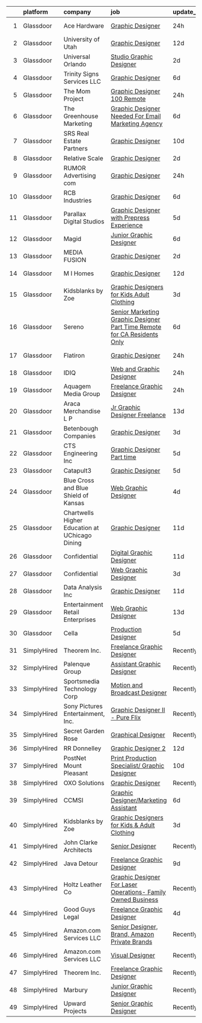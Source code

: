 

|    | platform    | company                                        | job                                                                                                                                                                                                                                                                                                                                                                                                                                                                                                                                                                                                                                                                                                                                                                                                                                                                                                                                                                                                                                                                                                                                                                                                                                                                                                                                                                                                                                                                       | update_time   | location            |
|---:|:------------|:-----------------------------------------------|:--------------------------------------------------------------------------------------------------------------------------------------------------------------------------------------------------------------------------------------------------------------------------------------------------------------------------------------------------------------------------------------------------------------------------------------------------------------------------------------------------------------------------------------------------------------------------------------------------------------------------------------------------------------------------------------------------------------------------------------------------------------------------------------------------------------------------------------------------------------------------------------------------------------------------------------------------------------------------------------------------------------------------------------------------------------------------------------------------------------------------------------------------------------------------------------------------------------------------------------------------------------------------------------------------------------------------------------------------------------------------------------------------------------------------------------------------------------------------|:--------------|:--------------------|
|  1 | Glassdoor   | Ace Hardware                                   | [Graphic Designer](https://www.glassdoor.com/partner/jobListing.htm?pos=101&ao=1110586&s=58&guid=00000181f130c969a12473f27a35fb62&src=GD_JOB_AD&t=SR&vt=w&cs=1_b7147022&cb=1657608915733&jobListingId=1007997935265&cpc=15C919740AEB52D4&jrtk=3-0-1g7oj1ictkf3r801-1g7oj1idaii0k800-08cbcfa7851fa1a9--6NYlbfkN0CAJPFEtW3MUiw3fykhRh4-CzX50ElEoJG0BbrXJsN8mstOOL1pjajMq048PebqYE2ny6Pv4Abec2Rn_-6egNlHIoSMZKaX5fbOgzqU_Nk5JlOi_PrCXrj9CUEa-3IjCwX0rEptYI1YKHgwGppsqUIZV7dEofIHxfnLQMHdxaGDziY6X5EixvoBQppIhhroRIGQWn4Z2XEQQ3jk-1Tc0C40f9J6DX-L_zWP4wGNymFAFO24FCu0W_8IJRiC71nOFJPwZ8GRsV7tPgK947d90IzJ3gniiwEBxopV3j61n8Rdo8Q4CWNckpT3L4GiQnY1o8SzNLuT0DqXGOqEHnXEAC2M68ZeHtLCIP6H0QbBABy9bizi_l1w4-9rqOPnvYyv1zDkxbDmLdamFYGJIzht_A1J3_zFGEdeiOE7e1nB1QsupxsfJeqqdJy3ZPHRK0r9x5TTQf9za-At8xFZTPOo1D9pkKMcsJSjh0XNDc4OwVveknNWbuiZQZlJwOb5xdeMZaIDrv-jvzcIg6cK09vZaOewwSOk4uYYb-xVhvObUmvWZlRfaOHPjleP)                                                                                                                                                                                                                                                                                                                                                                                                                                                                                                                                                                    | 24h           | Oak Brook, IL       |
|  2 | Glassdoor   | University of Utah                             | [Graphic Designer](https://www.glassdoor.com/partner/jobListing.htm?pos=106&ao=1110586&s=58&guid=00000181f130c969a12473f27a35fb62&src=GD_JOB_AD&t=SR&vt=w&cs=1_67b34d73&cb=1657608915734&jobListingId=1007971287453&cpc=7CEE4C1C86B9E1E4&jrtk=3-0-1g7oj1ictkf3r801-1g7oj1idaii0k800-a165ea6452effc6c--6NYlbfkN0CeT8FX21qA8aHoekqZMuZU4Mih5bXiRa2bV6asheKhAhlBOEzVDC23owRBHdf4eGojqX3mqXkyVuSmbNBVOyUdckDkzbMrnzKnZiUrfYyvUXOsT607bmYb-dwJfPLqvM-9bEKJI1ilysBXbnJkOMbz3Y_TS3WiiY4uKX7x-chWFWRoetqmkjuT90jAZloMA9LdKMrBs8y_q4nzm--sQ3yS6O8rvRpmDbZFNvm1us2wX-QhxG9_AYm9pugnlZ99jNmI2VVitzEIEVdVUlWMqfGpurH6w08DRQ_NjVvhqA3szu_VDUDLr9p3jdcBM9Fmom8LlJS1PnVgySBLlTFgpZdwZ7sojTClqdwpmTfS_AMvsrdwajgkuZdfjEX7z53xFvVW-jdS8iw3Rc2XoWjBdzvdmxsuYW2vTDVHtvg2XYceni1zy_tUTgHH3iibbDlT5uAhgrsN2Cs2Z1hwMa9-pr2t)                                                                                                                                                                                                                                                                                                                                                                                                                                                                                                                                                                                                                                                                    | 12d           | Salt Lake City, UT  |
|  3 | Glassdoor   | Universal Orlando                              | [Studio Graphic Designer](https://www.glassdoor.com/partner/jobListing.htm?pos=104&ao=1110586&s=58&guid=00000181f130c969a12473f27a35fb62&src=GD_JOB_AD&t=SR&vt=w&cs=1_783b335f&cb=1657608915734&jobListingId=1007994248704&cpc=FAE5E775D180B2FB&jrtk=3-0-1g7oj1ictkf3r801-1g7oj1idaii0k800-d9b1f3fc848eb774--6NYlbfkN0A8dBNt2Xi2s2VyZMdbOlonzlm4bxv48OGaZczYzhjJpiI6hl9onzamCWYK6p40cmrPf8KFpFvn169F_2osZ3DcvhF0c06k_J5nKJf9_mtiga3ModBMry0t06a5__qkQh5wXE00SN3RUxBOu0o2Ml_bTxODvHTTgKmsqM_q7xVbXXYeAfkCBAGexWVRgM3rORMaK8MoMS4vPJZj3YgS3NLsSwlrTlnq2bPFY2hoQA0SlRzDFz6TJ-KtNC4oX7jH55sOcoSwHAPR49LTCT_OYstN-BmmbyGLYpEjGeTbIjAgyDVylez0VnIBkiJuJNlS-iGoAEWm4KJUxm8viFjtAUk0i4ezQo2H_Kn5l85biwg0013pUyjMKmEy3Fri9jQK3HjuJFHz_t06khkqvgVkjsjMelzUOznVIi2K4wktiDrziP1g8p4WFkx0VU3F_0SHiG4s8AKtA98jLNmMcYHKr3wmvpf-4twz2srammtsniZVk6zRJUx8JlSHqZseAYhqKYlMNAuRfxwzgXrzvUF3vRnLJtliZ4wjfRxEl_o6xyvpQeXagBaCAIKcMrVV0okxjTSGYAA7IIT5FTxdF0fSNTz1z35PKYgsdnL9unMmy3BEy8Quj9QTEeLnO2Rb7UXQeOZGc7JVZGSmrj7oEKlmmw3XvZacZHKKZzd-ulsCrlh24fsZH1-wlnDl71MKDXHwTcJbfGO5O8-8P5x0VXABA0XydLQ7E3Zt8Pv_jNFgJ2O7H6wTDOMyT7J_HBd2lnTbJXI2DLqANX1xvoEja4WXOjCpJiNvDm-u3pDj14Y1TteXRrD-v3U_kGWm-fkjdSVjq8EkIlLo4QOFvJ_fPXpgCRSj75szUR8IWZl9m3DdlC5RKlvsOHUZvm9vPusjbntNfytIf55zSdnwPw4qECmhPVTqpMspxVQBS3gpLywOjDxDQCVAjeIBubbf2tKVlrQ6Nrskz6mmZkw3YHsleXRfIeNLx0n-X1KcSyPfPVLE_KOvGwgxMvJROaS9IW47qMDvRkUZLv1TC_C0xcXRXM5nviVXtsJbzKopYA9FsW9cmxkBDYncfSsnQNJj9G0c5Oh2MqL7Sb5Zgl5BMQ%3D%3D) | 2d            | Orlando, FL         |
|  4 | Glassdoor   | Trinity Signs   Services LLC                   | [Graphic Designer](https://www.glassdoor.com/partner/jobListing.htm?pos=118&ao=1110586&s=58&guid=00000181f130c969a12473f27a35fb62&src=GD_JOB_AD&t=SR&vt=w&ea=1&cs=1_c86cd221&cb=1657608915737&jobListingId=1007985701060&cpc=F583A5AE0DDDFE3A&jrtk=3-0-1g7oj1ictkf3r801-1g7oj1idaii0k800-adbe4d0439e9fcc5--6NYlbfkN0DfhRLDY5E7BVY3xhBTAobuSaZ3WR2SqAJ-w4NHeQGDZ4N7kqSqiwTqdCBuimAUX8ApU1bFh5jzPIrf-4H3kmWI7UtpVCE6LcC-OPtTHYw9bLV_IGN-w9_bXd_EV6kOzEDbeSlaQqBVtWn6WVpSMSYmfqySxuCuuuaBuRRdE5mIp8O4ga4jKe5QkQVuUDLZntaqtliL1xhz2ZQ1U_HfFWXgr7hczIPJM2qqz0hk99-w7mCifMY7bJjiH41kUfcoffdjL5maHqHCp_pDJtTWi53jh16YRR2WTix7QOa9Tuw4ns_lSTzB7H6UBVpWbn4FaiMUMse7L-PXJn3d6c1LvAHNG4YdWe9XjXEE7_m2FwPtnGfiC2b8Qd8jDRf9rsm6B3gmBsKkjcVCobFcCCp4kjLr_4W81U_GvXj-Ow6RAlMVWGf8ltWkJnSt2W35Qt6f2ONQ8d1q0Vr_qxI0GbOPKLrV3w5tBTe2dMg6kRg89ZPjilS1c-qlv4rz)                                                                                                                                                                                                                                                                                                                                                                                                                                                                                                                                                                                                                               | 6d            | Dallas, TX          |
|  5 | Glassdoor   | The Mom Project                                | [Graphic Designer  100  Remote ](https://www.glassdoor.com/partner/jobListing.htm?pos=120&ao=1110586&s=58&guid=00000181f130c969a12473f27a35fb62&src=GD_JOB_AD&t=SR&vt=w&cs=1_2f85e333&cb=1657608915737&jobListingId=1007998781827&cpc=C3517E2410EFB392&jrtk=3-0-1g7oj1ictkf3r801-1g7oj1idaii0k800-a125e9c1d0dcc03e--6NYlbfkN0BDp_epf89aHDQhKpPegNJQ_ldQpEFZQsM9OcONMGxWx6pU56EKHF58QjVdAUvn2gUcIvF7KOJmFEVRXMKik0l--QYGX4PmWy-7zryzqfwXNNd-cEno85PlgE1_g6_rD6ZPXNjD6gT2peWd3Jxdr1ZyiS9CRL_SrLkDvnqlyULWx__rP2PAqrdzYc1DM4Ke6NYd7zPhHI3DIAeQqSZkM0wGYHU7YHbGReJYKp5Lmja6g9NZLH6cvhUC_vh3I0fuMsqFbDofC4hCuEbqOidPPKwEFnUXKG-KVV-6zIERG2Hyf52-VE5sxh0cAD95iz7LS15Qbg8gw2vZ3JOFLstdY-EI6-sUWl3JNzZkdaksdkW4SQIcYsSzNqV3Vgkv28CqY6otsovt0nbtpozi9naRnJOOFMdTIu9WJbiY0qVrkUAwTskjj7Tc66URYKoblcZnL2qXrXAAp8q3j_SaeTl0EhdIqc-HyIw0oTO1moCeju4PTcEhUA8h6ad9ONFWGKSqVkl7Nvn-dKyL3n2tv99euvDdrYkzWZmHXe1jSR4ZcRNpydrGRVxW2cZDzGWVcOr0e2ChF5IRDbLfP-VjFGpreImy)                                                                                                                                                                                                                                                                                                                                                                                                                                                                                                                      | 24h           | Remote              |
|  6 | Glassdoor   | The Greenhouse Marketing                       | [Graphic Designer Needed For Email Marketing Agency](https://www.glassdoor.com/partner/jobListing.htm?pos=115&ao=1110586&s=58&guid=00000181f130c969a12473f27a35fb62&src=GD_JOB_AD&t=SR&vt=w&ea=1&cs=1_ef9f3ae1&cb=1657608915737&jobListingId=1007985072053&cpc=A0032DE20586B9BD&jrtk=3-0-1g7oj1ictkf3r801-1g7oj1idaii0k800-976f4b8045e1f58e--6NYlbfkN0BHIfC1zsKGIu0R3teaIu8liT7fbRNLaQeDQfcPJweUK9uUr5EuWDhTWPI9V2Qir4snLXcYKy6r4EcWnfY1hq1cgtFKPzSaqZG84okp7FNiyQkq8fftwOxHiYqg4J9AeM8KSPY8DObv-zO7W2ZkPffVe-4iDnpHAxxT4Rmkq--h_dktxXxqiDg0h2a_dLyTaCbESjjzODqYkwXnHYaf4Q4lKGPrm2dmeu0biZlg_huX4Z5uxCL6fOLZqwkB6jKSuK0lN_QwQkSu-VfRJ2K06iNE0WB2e8jTn9rqpz9Yi0cdMzeYCa_zH0agjKATLUASjtahuCKzFO8NmR6lDsm2n55Sqf0pL3nGhgdN-_34QHSZG8LKdmzEXqIcPdOw7RvR_aEzojPaIfhvxNvf9zGjkeOx-Or6rovIGMCMjrmZwcqu27L1kpb0uWHvowHdCSvhRt8Iv13BBudWIQ3xzEdezHAabUg3ULKY4od-jZnYbEQyxM1NPHW5L6w1uBROgKFjEqJ1xK3Zq2K49vK--gUq_qYbCYjHuIrEr6U%3D)                                                                                                                                                                                                                                                                                                                                                                                                                                                                                                                                               | 6d            | Miami, FL           |
|  7 | Glassdoor   | SRS Real Estate Partners                       | [Graphic Designer](https://www.glassdoor.com/partner/jobListing.htm?pos=107&ao=1110586&s=58&guid=00000181f130c969a12473f27a35fb62&src=GD_JOB_AD&t=SR&vt=w&cs=1_75d81d11&cb=1657608915734&jobListingId=1007977616614&cpc=9C2286EA3771AAF6&jrtk=3-0-1g7oj1ictkf3r801-1g7oj1idaii0k800-c1dc350f3ee8387a--6NYlbfkN0BHMV8lgCpHIndQeE1Vwli-yfbQgOgfRkypwmneGDEi-39pInpJQ1S6zbMaquZVZg_UViHIGMjBoMShSyfTKNiJ2bb-drr2Hfzl7FkYmvSakC9Pw8zoB5VogRqG3JUFu1NJ2-kggYnsmGMYTRjbGGMUkK8X7nxFWHBIJcRK0w-iMUSoukeUWtbVJ787ZdOv2nk6KH0Stp73wEBjHsVIS3wT3qx272UpqWsEZieSbKegYbfXanugAAyu6JNPRZ0oqFqDDkvGbWf141nlAgxL6rLB20Kp6sOs_2lr12vLiNJ7LiNH7CV_xIEZywApjFZCLpZLUw61TOkMzR24nkHf2Eze8lD26h60O5p4fulQmO7m-P8xT2V9bON143lXvad2mZIkS6elJo9nkyRSyDObs1S6R7U4iUg_15xkqA89qMwD22aI6C3nHfj4TIcWMWeoahNnpUi_oe-ywFzKW4x99-IKw9eUcLBtL871VmPP3KTtX6pJBih2vIia1t9eqvfQALow-AlkktbiF3QiTp62-ZtkJfo2fSh-ff7zd0ZhQbDqiwZ_2_DN3U8uWorpsWMM6KQ%3D)                                                                                                                                                                                                                                                                                                                                                                                                                                                                                                                                                      | 10d           | Atlanta, GA         |
|  8 | Glassdoor   | Relative Scale                                 | [Graphic Designer](https://www.glassdoor.com/partner/jobListing.htm?pos=130&ao=1110586&s=58&guid=00000181f130c969a12473f27a35fb62&src=GD_JOB_AD&t=SR&vt=w&ea=1&cs=1_409a3304&cb=1657608915738&jobListingId=1007994527885&cpc=451933188B21919D&jrtk=3-0-1g7oj1ictkf3r801-1g7oj1idaii0k800-7859de700d79ef62--6NYlbfkN0AtlW_omU2Xx3W-19HQ_drmTKCWebiHnmA5lS5PDL5G8byyb_cVqG1aOTNAb-A0J-eEwB9xcfpEAzXuQCm2BqeM1dlu0bAI7Kpo9ME_Mhg4X-Yydf9TiTTJqkLb1-lVX2QsX2C8UHG4DJrdlhEClygL8PuaLJJt9WO5mPB8iEycS75-6mMs7pQQ35bbSoyJcnWaoq3SvQtEGJN0zsjB3rzIwChSZ1UIZEK3gU0pIj_y43neoN0ZqHHJIVBvbA194BWwODGpRQmgw2b3L4hSooJb63eyxiZ4hxYtZOWnEtVKvFfxeeX_cSElflRvpUCqKHTA9nnAbJ0tWtVMEEoWfxmnQKAiZkbuR6cmU9Lqdw04GZAGgVbslcOJnbb_W-EBK_NhBQxyo2JWVH2mZnWL-EmpJnU7q0T3eCbZFO41vUHwNRhu8wpxeQQEVCZQY90mKXFYvUJxOzQ2ytRANPOpz9PibR28O4Qm0_e6NZ-Ms2cI-pEwxHkCMibF)                                                                                                                                                                                                                                                                                                                                                                                                                                                                                                                                                                                                                               | 2d            | Raleigh, NC         |
|  9 | Glassdoor   | RUMOR Advertising com                          | [Graphic Designer](https://www.glassdoor.com/partner/jobListing.htm?pos=124&ao=1110586&s=58&guid=00000181f130c969a12473f27a35fb62&src=GD_JOB_AD&t=SR&vt=w&ea=1&cs=1_e89cc1ae&cb=1657608915738&jobListingId=1007997573656&cpc=6A22310A23505C64&jrtk=3-0-1g7oj1ictkf3r801-1g7oj1idaii0k800-70239850314ddd61--6NYlbfkN0BKgzQyzTF1Q9mOsR1amaS-juVGLjHt5Cdom-gEF9y-xXA6Fo_jfAgLX4syXDGUg8N7LfyaQ21cXotZNyYdd5yGFlSwACUoknEEZQWFKQeKAtu_swFjiS1P4yjlfeU70XIznF8Z5YAv6_C_TSRPn4vimjec0Ppr4B10lButYofExeqnWeTbR7wjoHGpxupz5sMDdBU5W37yZ-UnXhzO3oqKVBJepRgeom1-L9vILPnVHEQU92sd9dTXgLzXY6gQTn9mTpvYpcoSo0qow5SIrcSyqmk1MJVqFrygPEfpJuzD-IF5Frj1ALNl9b35WTF7502EF51oOCzhnNi9tPj2UIuS1VTAO0oAef_1rsQlI1oDCLyz29szvRYSMZyAVmCtHcSKmjskz552s_HZuwKNR8UMbhMYtEvo3Wp21JoN30cnV3DiWJyP1RL0H-TFqm8qtw587nEjK7E8NsrBJFYotga7Ywoh2JlPNAYS4RILXG516LofVH5sqd9z9pYYKBDvYdY%3D)                                                                                                                                                                                                                                                                                                                                                                                                                                                                                                                                                                                                                 | 24h           | North Salt Lake, UT |
| 10 | Glassdoor   | RCB Industries                                 | [Graphic Designer](https://www.glassdoor.com/partner/jobListing.htm?pos=125&ao=1110586&s=58&guid=00000181f130c969a12473f27a35fb62&src=GD_JOB_AD&t=SR&vt=w&ea=1&cs=1_77ea8786&cb=1657608915738&jobListingId=1007984940289&cpc=036CEF58F9688075&jrtk=3-0-1g7oj1ictkf3r801-1g7oj1idaii0k800-349ba2477a3cc0b4--6NYlbfkN0DsBOlmEAMqZtav1V1WKZO3RUElpafjggtWvxyDQ3xFSi-VzB5KdbXiKAZC_AHGjF9IPUiGKbOaKnoa8jeI-h6d7sVAHrCjCnHHLNQEky7ybxNajnONZlwneKYVb8da1HU39UD-5YDYjiZ1oHCtxQlyTNMaWMSRNTjT-6eAlgnUARmd7qjJStVGzce2d71e9vltNzsvZLzuVxw2SPHtQlxNx_HVrefDhDPqnAKagZ4JXunGrMTiFYle6SkRC5ZYlz-ugt7gb8I8w96mbCwXmPAVH2PdHNGffbgkc_7UGpB63-Spoft3RE2j_SAAJSOKt-sD11QcD0wLVpxYV3s2KrSmLaBSwBidpaBGYMQZtLNQTUrdtsbP8G0eTraKRE24Y6Yiz9BPPjlctWS1ZuiabEW6QlGiV9C0_1Wf55MS7yFJwWqts6jTK8ZB1JZ0dMHOj0v2-cxiq1cO2wdX-1fukDiwofVDo-MNSp3GO7XHsI1TdwNIARR3EgvU)                                                                                                                                                                                                                                                                                                                                                                                                                                                                                                                                                                                                                               | 6d            | Ball Ground, GA     |
| 11 | Glassdoor   | Parallax Digital Studios                       | [Graphic Designer with Prepress Experience](https://www.glassdoor.com/partner/jobListing.htm?pos=122&ao=1110586&s=58&guid=00000181f130c969a12473f27a35fb62&src=GD_JOB_AD&t=SR&vt=w&ea=1&cs=1_4074f12d&cb=1657608915738&jobListingId=1007987366679&cpc=A8EA696C92E7776B&jrtk=3-0-1g7oj1ictkf3r801-1g7oj1idaii0k800-0c2edaaf3953e1ad--6NYlbfkN0Bzkuy17zoNwKMVjyusHhR7JNYo3SmelKzW8jp1Pa4Tk8SeJt-khgAHb9X8C9K59K5VByFaPb2t0KvH_VeLF2qfAmDClVynmIq-DBrqyUl-jIrYcXhRrVXSiK6mQoSRdz4yDLvgOL_5BNDFqMV9VQ4orysVbn4mzNb68pZytGmL2cs0BjG4ZLb_mjj5SK8fRzwri6SLji_L6LkhSo51flhCoWiS4bJyAJFNRjl1250oIRu9jzA9sZiIgpv33z5HfdAPmP2gmftoAUiccIMt1VYBcGsvCmDVB7-JM4-hGFjiqZajbFpLEWxR0HhnUww7m0hcIG3PIeBXZUFYLQXdHjJFoB6dAgIEE45_coWt1Ga9nrVZ00GRxS5Hz2h5OVn08aDNGEh-jVPBJ_7ViVwfmjjkWtBljegy34z_8dQExxMiZLnH7MWWNjAombgaiAdezhA4MBrUXJQorz3cuOX-tN4M9Wi-tnsGC6L0Ybojwd1eXzpHzwo3cS6dQoPgNXeTfQ945LqxKEYeYg%3D%3D)                                                                                                                                                                                                                                                                                                                                                                                                                                                                                                                                                                          | 5d            | Kennesaw, GA        |
| 12 | Glassdoor   | Magid                                          | [Junior Graphic Designer](https://www.glassdoor.com/partner/jobListing.htm?pos=111&ao=1110586&s=58&guid=00000181f130c969a12473f27a35fb62&src=GD_JOB_AD&t=SR&vt=w&ea=1&cs=1_2ba86a03&cb=1657608915736&jobListingId=1007985513095&cpc=8795CF9063CD573D&jrtk=3-0-1g7oj1ictkf3r801-1g7oj1idaii0k800-97dedd6d5622ff2d--6NYlbfkN0Dfc8qxQaUOUj0XhQ-_QmlkkiqFOsq2bPQMpcm98o2tvp2WlvU4Hr5nkRIVnBeqTT3ka-1PtyEZLeClE_15Y6Etw4m4doX_xpuW92EreUaAf6jtfmQumLcd8zMQW4NOeXJQOIPccx-Oe28-8AmCH7HmyvwwXvCZ9Ik7r3H-dobJkbhNjxdqzh1-wrPx9etP2fltYVcSqMYu9A-tyqq9n0x3ZYkXyj-y6mR6cv9vxKf-kTjH7ThKClZ_lOEN3ojtj-mpdj1ltALv6nPlUeHhkE43UdODtu2QLVDcJhy5_uh3v5ppx_mTYw7LWT7re09rbXA29Vl5qcsr-dMk_dx1mmqTy7vuUcVDyhvW50n_1FTaKYh1V3Yl-yAfw-YzeoVn676--iZbl38PgQoWMH_al2fPAq2l1d9YYUsV3S0SeIi3k4vKhzAoA2qG3cxxLmuQ0aw90WboX9ofpBZkigV3l2nOIoW7etS_Ucp_48X5rR-a-2jvKeTU2EDtkPwfeNJUomM%3D)                                                                                                                                                                                                                                                                                                                                                                                                                                                                                                                                                                                                          | 6d            | Remote              |
| 13 | Glassdoor   | MEDIA FUSION                                   | [Graphic Designer](https://www.glassdoor.com/partner/jobListing.htm?pos=126&ao=1110586&s=58&guid=00000181f130c969a12473f27a35fb62&src=GD_JOB_AD&t=SR&vt=w&ea=1&cs=1_8b01ecae&cb=1657608915738&jobListingId=1007994353568&cpc=59DEFF8D475298C3&jrtk=3-0-1g7oj1ictkf3r801-1g7oj1idaii0k800-fba3bbef71d44af2--6NYlbfkN0DdNONLqhA8z6QrX6vw37qu8cGScUjPKwqVQr3YAsb4-7w0lSnzFnKYexTcXv_xVxPu6QnqyFgEnY9cAyE30aIF8A5GuQqT9QwagYRssj4RC7I7pmF15npzGtaP83pATVXn5a7hxPdHgd2c0UU8jRrj59bZoGhnQvJL40a1kv5RPc54n2K-WaYDM3yqJkMsdN2QDJ4pUNfVJxnD4SzwrKp1PabrUB0nvgfRH7254CuzRJo7SJ5eeqgP-Y5Yuev2GnXNMId_IOFBG4K8y_n9Lwts7CcVZi3tXJxY0OAjOT_NGfpV3-nnI3MUfqB27qf99BIxe6ggj4wPmi-T7_UNh1eZJT6M2fjzTdvieW49cONigY6h84YlpPaQIPue8_oTltv18ItbJoMTU8H9QTTxvCmNjt7m18gXS34tZExPTdAWvnyP1OZreAQ7E30ylgddbGs8-g9_WrLUlhxrrYzTWk4t7FCCNFh-ZW-3YZI8pzjuISjyAEpuVg8Z)                                                                                                                                                                                                                                                                                                                                                                                                                                                                                                                                                                                                                               | 2d            | Huntsville, AL      |
| 14 | Glassdoor   | M I Homes                                      | [Graphic Designer](https://www.glassdoor.com/partner/jobListing.htm?pos=128&ao=1110586&s=58&guid=00000181f130c969a12473f27a35fb62&src=GD_JOB_AD&t=SR&vt=w&ea=1&cs=1_1c883024&cb=1657608915738&jobListingId=1007972066595&cpc=56632219D727AB75&jrtk=3-0-1g7oj1ictkf3r801-1g7oj1idaii0k800-e965736e041577c7--6NYlbfkN0Bo2Q4nd2rZ0Baj6k1JRcFtNpcgSkZOVIPKBdeM1G6PmYgWcADdpyuGHj_PC0UuuRRI7Dh2SWsQqWGWZXjn2DwcJAaKni8Y7M6bgSKSvCHwhUTplRkgQWfe1WTCogeQKLKQWgXwgm104fzyo8GByILkRzqTgq57nAyiGyb5tWOt_0vBpSSQ44-92iMncowfruFd5lhFHsHwDrpA6tJ6GIY6_kb05-qY1mV6ewwvcFSQ-CozEw4sk_AzwtebwVaFt5Qj_dOf_SgIpkx0znbgjKGbsh5iiSa8QQi8vAGT4r54zj4LeTa98REghB7n42jUBVCaNoMg8r7bid0LKQ89uGGHEwzLP-aPVOmwzuBZY9VPb02aRKOZG_0WrrP2K9mfRyDktnD3E_f5hM5fxGd-QJh_6pKSeTq3XJ4e653Io-aVXZaXD2pMgkFYpUeQS4i-TnO7pbS8UKhgX-asLS6CX9niVXRbQJUoLvV7hsT_sEJSxqYSG4efW_ts4EL6BGbr7IsRH0hKY-vUZlFtrTgkNsWHK3LCAVuwnEqdUPfhwsWfUfATgZgxXxpGMAJ1_wpdIsJBdalk5XGizxGDu0NiovbwcKqlPET4WYkWbEEbRfCkhXeCcNBclSo2qMeUD5qCuZV-dMFu8jPM88Dkvx2JXx8VF-fDP7bBqus%3D)                                                                                                                                                                                                                                                                                                                                                                                                                                                 | 12d           | Columbus, OH        |
| 15 | Glassdoor   | Kidsblanks by Zoe                              | [Graphic Designers for Kids   Adult Clothing](https://www.glassdoor.com/partner/jobListing.htm?pos=117&ao=1110586&s=58&guid=00000181f130c969a12473f27a35fb62&src=GD_JOB_AD&t=SR&vt=w&ea=1&cs=1_3f29877d&cb=1657608915737&jobListingId=1007993502865&cpc=8795CF9063CD573D&jrtk=3-0-1g7oj1ictkf3r801-1g7oj1idaii0k800-b4c3da644d62c417--6NYlbfkN0A4Ph_aI1zwixbP6E0AARx2SZY51AQPi15m2DpjMNaiC_VAubs0PWn5P5PECUkure5B376KHYPnL6LuMK5eTpf5r19DBgBmR6vNn7Wt70xRWT34O6FTuRFb9bsxE57G5BbL-4oCoOI3kb3Zr9-TICvnVzv7AqnBMK7uDSy1Uxds9OCa5zcLebobasEHvLEncd2PUfzoiKbOz6gSyQFEVch1kBaqB4eb9VAGMGDitByQMwdbaJducBFJ813JbsDjBXvyCoUghmjMJeyvHOmBzQRhRlG8o9R7kedZ1JFnP7mN-vsS0_ldmPJCZgQIR5uw_lDzP6O4J-5PU-DjywraWuuMXHa17ttqA87GECxfqQJ3LipaN7PlmxHlkGxbqBvSa8QHsaRBk8djq0nzWWVc2rU7MO-g-oei2vapd9Y_2WUJkCuREbLvVZOTtBnGHSV3O9XFCTQlRcI7UbzDssmaP-xQ-FCcTIoV7yJQIL-FwtJqMNPLDmaOsnTz8iFscBpHq21pPYHjk9i_NA%3D%3D)                                                                                                                                                                                                                                                                                                                                                                                                                                                                                                                                                                        | 3d            | Remote              |
| 16 | Glassdoor   | Sereno                                         | [Senior Marketing Graphic Designer  Part Time  Remote for CA Residents Only ](https://www.glassdoor.com/partner/jobListing.htm?pos=127&ao=1110586&s=58&guid=00000181f130c969a12473f27a35fb62&src=GD_JOB_AD&t=SR&vt=w&ea=1&cs=1_fe386d35&cb=1657608915738&jobListingId=1007985634958&cpc=47CFDC01B3F81FAC&jrtk=3-0-1g7oj1ictkf3r801-1g7oj1idaii0k800-40c671fa3148f82b--6NYlbfkN0CvOeNjp4XLn3k0qM_T7iPcYCHAOtwX2zm7IpN2zDQyNQLlNaZWkEqBRrjuxyApmnEaO8G-Q4jUxbGg5sHk4_cP2TCDV2Rviujf8rXObzkq0my3QX_NGNAWq3dCe3kU2jOEuF_nKQ58vSxI7krOuBgK6sBtPnkm8cw_y_-ppFC54An_y4E3rFWZdo0z6CLC-B5NDFV2Znn9ItWhCXeJDPEUa0YJLu8OSRlghyQvZlSUBqSpVnnltDNroQfXtaUzBEgjE21OL5tATo7uRch_BRrokoEE1RpFNZOTXFuTKJnO6jg6b7DGvRA8pEIgbkrm1kqp4ZHQCZOb9ak7ruN4kVrs-soS-JLfp6IhsqRVPiHJfe73rmORbKLVcXP6oaqlpWp91jzO2_3lESYc4ga38h9ZNJBkvc3T1Wmd58t0NlIBWPLt-hzquvC5BCeEIuGrvyEU5YODnrrJDfBvZF30zNlpjNhgbP6ufpTM-GGBT2QY3cvo83d2TQvrCOiyMcIx6yslStQ7HqgQBHPkvirfI30bTXgN3tCqbgWK6Ir_EMSIQqcw_fNg8ozOjLLFq1B1hDc%3D)                                                                                                                                                                                                                                                                                                                                                                                                                                                                                      | 6d            | California          |
| 17 | Glassdoor   | Flatiron                                       | [Graphic Designer](https://www.glassdoor.com/partner/jobListing.htm?pos=102&ao=1110586&s=58&guid=00000181f130c969a12473f27a35fb62&src=GD_JOB_AD&t=SR&vt=w&cs=1_5979c064&cb=1657608915733&jobListingId=1007998360162&cpc=3164FDD6030E246B&jrtk=3-0-1g7oj1ictkf3r801-1g7oj1idaii0k800-7f3e63add6d830aa--6NYlbfkN0A27_1iFbe4K4nXcF5wT_h6GG-S0ryu6VoxQVhf3PlIxUyaNKJFUHccPl0CcJ4p7qqWcNIqJbYUxOnFcHJM77KEbH8WBG9_KDhZdgUzbxaTWV_expYJq-Kjq5aAMaqZ6QHJ15C5grj0AUQoWw4Me0kChoVtTlBOi4Og3Q8meDcnoFa4B65Wpv8ba9IvX4hMZR-Z3edfhOXJjrb8vevrEwafAqlFmME8617MkOcnjqRRxl3nl24q5PkXXmf6mhHN_2KfOgvoXHdYC7Ik4kVOOIulytMVk3lGKd8By7rBOTxERrdQqdchw3JI8MZlDtVD0-rdVjF5_-gfOSJjt8Dgp52nl8XrGpCUZgRkFvw5FKpXinAybdnqItM6S9OJtYZ19TPgx263f-paYJRoxCLKAnssjINwzzgr1AM-eLFUd753_FqRDs1giqJsSRFTnMdEcO49iKfZDG8_qNDzYZn3g9sSqA5-mtLciAbmLXyDBFR8dWgw9MezIZmR5oJGr7zzdzgF7Q_cWlerjNkpq_sJWFxDckWs1QZ-JD4b3Ri8QSj9xA%3D%3D)                                                                                                                                                                                                                                                                                                                                                                                                                                                                                                                                                                        | 24h           | San Marcos, TX      |
| 18 | Glassdoor   | IDIQ                                           | [Web and Graphic Designer](https://www.glassdoor.com/partner/jobListing.htm?pos=112&ao=1110586&s=58&guid=00000181f130c969a12473f27a35fb62&src=GD_JOB_AD&t=SR&vt=w&cs=1_131d60a0&cb=1657608915736&jobListingId=1007996883461&cpc=151E51E148764572&jrtk=3-0-1g7oj1ictkf3r801-1g7oj1idaii0k800-a81946fc0450fa8c--6NYlbfkN0CgBgcxuOwrlzWFp0xvOgllyDb1Hw7UsKEX_IsXppgvM2FYWQoFpbF_pp7lxRWhjfp2nKc_l3XRwShCVb1toR8WOt5zKe5EfjAnX84GM4cMz9b21j4ZlI3zo7ONpiv5a6XiAzLkxanv-hXgZj8Yoey0vDCnOI7od3WEmwallP2KQUiBSvdhEqBLhufNwD1mpNyOyAiBXI2cQyJGuyiFCCAy_tC5d3l-PCLQ4jf-FrLMIWkd9uE6KNOhq2iNes7PqkFv61hdNN03HAo7jMmH9o6pRzNqVkHGjnUva8V4gRwEPWq9QyhvCEyNUEGwNMAnlpv6EgBhS0-lR6npZVax1tduwK5CSah0fv1yQ2l1Do87S0PsKWnKVAIxU2qQDouqNLd8UxldQ4Q7HbKaDErf1-dAtXl9bOc5VbMX7E2-d0G_CtV8tWSrrX403KRraxSNIvoZs5PTrQl0-hFRDM9Aom3k5N57zZ2p-T6kwZgGgE1pphOwBBBaTEUshaTJmqpwFId6GhInmWw3uw%3D%3D)                                                                                                                                                                                                                                                                                                                                                                                                                                                                                                                                                                                                | 24h           | Temecula, CA        |
| 19 | Glassdoor   | Aquagem Media Group                            | [Freelance Graphic Designer](https://www.glassdoor.com/partner/jobListing.htm?pos=108&ao=1110586&s=58&guid=00000181f130c969a12473f27a35fb62&src=GD_JOB_AD&t=SR&vt=w&ea=1&cs=1_2646e84a&cb=1657608915735&jobListingId=1007997764191&cpc=56C4EA4A1A191A49&jrtk=3-0-1g7oj1ictkf3r801-1g7oj1idaii0k800-4d2ebfee1366db9c--6NYlbfkN0B77_YC1ejH0LARr0gp97391Yy-TxGeqGyDyozsWtoFq9ZzXKVwNAMSh-0H-d8B6y-JMNg478dgS_EFxLQkcC0AR7XcPLpj2GLpx5-vSU0lZW1E1EjVYHQ7_aX-_DxG2gjY-MmmjSMVqG21zx0Or1c9fsnWdtnAVM0BvkcaXuyhDiOkSGcRDg_6oGk-XpsOGOL7uLU0slxz7gwzuOIFKyQjKUb3WUZf9aNy_LrPmOUkHSXu4N-PSa9uGsxeAYK78h_NjyJM4Z808bs2qFJh35NI-uVd3jKQhOhuC04O6aMBAQn2dySQ8wuBSZW3N42NTzb9JvGNqgsGx2QUPS4GOZfAeqCnwdzzLvRz2ZyFyYm6igNs7-DefanW4uGXPLFNX4Yp4q78JWraFcocmrKOHZ0wpVTv86yrF2Wy7dfLnDO__kVUxFMrBfMLZkumwHwgepplBJI_j5yg6i2XX7GAij7xtS9jDeFvlja9KZh7OvNpLebJ5bJXrZcJjWHxm9lYkvI%3D)                                                                                                                                                                                                                                                                                                                                                                                                                                                                                                                                                                                                       | 24h           | Remote              |
| 20 | Glassdoor   | Araca Merchandise L P                          | [Jr  Graphic Designer   Freelance](https://www.glassdoor.com/partner/jobListing.htm?pos=110&ao=1110586&s=58&guid=00000181f130c969a12473f27a35fb62&src=GD_JOB_AD&t=SR&vt=w&ea=1&cs=1_6e8a6382&cb=1657608915736&jobListingId=1007969224262&cpc=8795CF9063CD573D&jrtk=3-0-1g7oj1ictkf3r801-1g7oj1idaii0k800-4f202b68e8795897--6NYlbfkN0C5jinrRu9OFhzXOfMFG0wpnKYKfiIowwwIeRu8MnNJgc43Lf5OFtMVXfVG-wWgMYDgDAzBkjvsXjKsXQ7SrSkLqya4QFyStzmb1_W01uclnUgAK8sxOWNnjIF6s-qGzhS7Kc8xXrWAM7esJsagZJAwRebVVFNtMgVKaja0ngpl7nMb2LUak-EuKTRrK7uXXnXc1jCxJO0d-hmPOvdv24KcftFk6plSQ1pnky8yPH96gsHgf8oWlGpCPRjubQ7wqlZqbavPAIHPMPGUhKL5zDoDzlQH6I6jPhtcS3_uvmQ9LJzMq3_NOLavlLpcTnueEm5jaIFF8e2kf6TEUlMZ4JrzEd0k0ZhaGJVITsN2pxHLohdkXeL1DFYsfdSVRdKAtveO-bnm0xXOnerroTodpYPHOp1jnwm5YLGA7aAHwYkp8KsD9sYHWTOW2YAhYPPtkCSLKtG87nkKC7xCthN-B7-v27f7h86J8BkCzrQmjKnNDTUjQ99dYfi59hAqF63J4Bk%3D)                                                                                                                                                                                                                                                                                                                                                                                                                                                                                                                                                                                                 | 13d           | Remote              |
| 21 | Glassdoor   | Betenbough Companies                           | [Graphic Designer](https://www.glassdoor.com/partner/jobListing.htm?pos=116&ao=1110586&s=58&guid=00000181f130c969a12473f27a35fb62&src=GD_JOB_AD&t=SR&vt=w&cs=1_ea26da74&cb=1657608915736&jobListingId=1007993718321&cpc=18B9B60E52E5A655&jrtk=3-0-1g7oj1ictkf3r801-1g7oj1idaii0k800-c0447f408f5489b1--6NYlbfkN0CCbOqLFAkE17MDkfB5QkeK_R8bo7qf9dndHNr_grrY-KMTiTk0LkNwzmaETp4VsfDYr4M9oXVqXDBha2ikLMyjhVa4J5BdCwUeRBiCXdZajwJE44h2o8-zO6Ot2-oAjG_FBPzmFU_a2OmXjkFKRoL5cIFZedZk8-KcueEfLLepFKIbW0c4W-ylwKDU1v_jvSfYdjHYWUow_4JTpJWqWNv_feNKr1mxKkhuov3sRft-GILCevg6_xfv-MOG4-1QKz_OrLmr1fHVl46mIGrhQMaiOZsPAk-6al45USWYpz4JEEtbLn5HHUeX9kZ4r7ueYUng-a6fb6pOASv29fCUJUNBfX-EK-tal_K7ibmk2lzkrX6FHsCV2FbswumPSz64EHc6ds9C-Qh-FvIcahYVBAaViyWcdMeocNEUvhomhr1QuR6ZhbdIW4QbGONDzQdqjIc%3D)                                                                                                                                                                                                                                                                                                                                                                                                                                                                                                                                                                                                                                                                                      | 3d            | Lubbock, TX         |
| 22 | Glassdoor   | CTS Engineering  Inc                           | [Graphic Designer  Part time ](https://www.glassdoor.com/partner/jobListing.htm?pos=123&ao=1110586&s=58&guid=00000181f130c969a12473f27a35fb62&src=GD_JOB_AD&t=SR&vt=w&ea=1&cs=1_8a499322&cb=1657608915738&jobListingId=1007987926812&cpc=B101C867B3EF2D75&jrtk=3-0-1g7oj1ictkf3r801-1g7oj1idaii0k800-850707ce4469585b--6NYlbfkN0C5bPi43c893ms1Fsgj2qyLVbyDIkrXDUGMMx0PgLaQlQsNmnZBXPVCKWl67g0A7IDKTYQ58OCOSsyFC04MYEACdnLxTfrWwi97-MotrvuxJCjJBarYUrHyH4hdRqA-fmiE3PxRsuVbZ5sxJBrPwYdnGdOJVqYiRfzSk73ldbMngbD17kvp_xapQsN2k1UuIEeBAjUIRYLhU3h-WvaN0dkXQ3ZyVdGHtCrXXL9ZIhJTEK1pFTziHp1806gdp8rSP3bLQgI9KH1CytdPJ1mzNFuEBP7tN52spFyL2uRIg-AUHO1Y5DCNPg-1h0XEWv4gxfTSM8EbW_rDni-7FtYB9YlD08WYA9lmsuGoVUrP_sTHlIa7CKfErDrJvX6KgTFpN1cKko0XF0YNCVMtJhWNKuKYMvabVE5MDaApmmB4bxFGjv_8TCsqLEo1ai0p3kzwAB_bvRR8bf1ePwscBahYvS2k539kAUHad9Xp9C51jRwsiXDeC3DB6hy8gy7Y-Q1lNpIWXl-vjMbtpw%3D%3D)                                                                                                                                                                                                                                                                                                                                                                                                                                                                                                                                                                                       | 5d            | Fort Lauderdale, FL |
| 23 | Glassdoor   | Catapult3                                      | [Graphic Designer](https://www.glassdoor.com/partner/jobListing.htm?pos=109&ao=1110586&s=58&guid=00000181f130c969a12473f27a35fb62&src=GD_JOB_AD&t=SR&vt=w&ea=1&cs=1_7dfb8781&cb=1657608915735&jobListingId=1007987502834&cpc=88825F42635DFB7C&jrtk=3-0-1g7oj1ictkf3r801-1g7oj1idaii0k800-f66da738a02652f7--6NYlbfkN0CtwOkgDuej6vPfWODMxjOIyNEohQmdYMppGq8y8dOpBpQU0a6GBGh495kiJjNSS3yUGGd3iYgj0DdEkS_iG8MvZYmq6AYasN5_1dtrhE2EiUc7ubVxOxvfHlMYR4Ewd60ZCfw3pmpMUXln8sO9HVziMKDAR_O4jGZAK7GBnGKF30pnH8-QMcqi9iJyF-7b0vG-BfN7fUiMyf4XYcETS4AU8IyR42UYvOCOIhiVZSv4EQYh1pnYybx0igwoBHJQGLHSm1NKMqjskiXCZ0c12_TKD9U9Y4Wa1gReDXdr8x-qrzjrwli23GqHj9Y_x2W634rWAy7_P8JS-vAGPKdUpM4foIJKYWOYEWhYmTWCMtcFYerP_JgqXH5PdV_nJUf9GVDjo6RHrXF2TAf0H6VO0VhP3kaEasra1IKtNlHwjhuRfJvpr-ixoK49SYfOtp6D0_jVz4rEU7DF7iy6xrIZMSSjeEHUGktJP22NVy7J4aG1AUuJSWySOIUN_Q3ml9x_Izk%3D)                                                                                                                                                                                                                                                                                                                                                                                                                                                                                                                                                                                                                 | 5d            | Boise, ID           |
| 24 | Glassdoor   | Blue Cross and Blue Shield of Kansas           | [Web   Graphic Designer](https://www.glassdoor.com/partner/jobListing.htm?pos=105&ao=1110586&s=58&guid=00000181f130c969a12473f27a35fb62&src=GD_JOB_AD&t=SR&vt=w&cs=1_aba3a863&cb=1657608915734&jobListingId=1007990691312&cpc=87034903B3AB482B&jrtk=3-0-1g7oj1ictkf3r801-1g7oj1idaii0k800-a646a3c5cc0d5ebb--6NYlbfkN0C0fM3cAMPIJxx2YJu0-54AUzYyvdboEQAVt4G_xOBTWEOaDebnHlkXFTc2Kq0ZccTKs_m4kr2IGIqRKB-1jaqsIt8-Q80KNCB6stC69y0_zLiFe1CnqDWQFScQ-vNNv8K_7ON31hz0iQWH5w9u6c6B-QGCtvlm6wmT8QXnqjnMIIu-0lQCGOekQLhe6h-a2ck0dzpGBf9ZaAOO5gtXaNGzLWtCiARELXsvNBDSLKkpYDkmNa3fk6bAUWsW0wXNvEGFgXqLgFYzP1F8Vew1PugsD-icf1L66xb9ZUGwuqfghivVZI4OEiYNs6tDRi1j8RyzE0siwapM1p7EpGLjQTTmZDn5RCs5gtRlTObnHJvCrTT8JVAmrmkiyQkCD59D0AKep-UDJve1lr7bMH_7m-EV13immE_Az0WZP-L5ScqaydpayhcLika1itB1scXTwjp99LS_OZ5YIEZASDyUeXHCAYD5xTiLCWiBHUZt0UyZpdkgLrqd4jW7ojd4nXOsAL20vLFNaKniGU1woZcWNZD9QfQBmCilkgo-IeqV0dB6ip2xVzVJHG_uwTgJsAxnXnCaX8OPVfRoa1dYwupD-CUF)                                                                                                                                                                                                                                                                                                                                                                                                                                                                                                                              | 4d            | Topeka, KS          |
| 25 | Glassdoor   | Chartwells Higher Education at UChicago Dining | [Graphic Designer](https://www.glassdoor.com/partner/jobListing.htm?pos=129&ao=1110586&s=58&guid=00000181f130c969a12473f27a35fb62&src=GD_JOB_AD&t=SR&vt=w&ea=1&cs=1_63083924&cb=1657608915738&jobListingId=1007973293615&cpc=6A22310A23505C64&jrtk=3-0-1g7oj1ictkf3r801-1g7oj1idaii0k800-0749271910d17d06--6NYlbfkN0CtEMMOwT1MhURUq6DV5k9sNxLv5B3MtgdGE5RRXhDmOmAwQ82s8ThC0p6dshcI29D82H66RPhA7OcdVTN2qadgERlcStZZ1JTmglCto-flbOS8fGXrTqgPwX7ZkYBSVUTAmnen0QOnv1-1RZ-rYNcRLbvkzN3lMhBv0TBc5iAIOAz4Aagwuai40b9bd1oCy2kGB5PphAWUz2VBsFAjLS5YFeUGZVqabkc7IxijVYTQ9nqx_brs7AZXOomfyMz15NPY7L-ltOGqQmT7tTfiBFzH6-g_tU2Y1lhrtHZ7jAg4kC9rMNi-iZG7sQRIN0Uika7zgcRshHOk_j-K1TbePkeNs3CyL46NG0FsrunGicIAKYA6Vn3yvX_zxDT8aagEltsaZrOfeQp27GIqY5H9IjrL3ghAxh1Gg9ZwZQUdDDDNQZ3M_4HBZVFxUCVPosWHVl8Ge_LguLx8TxelZnT2HsdNAhMOvJwkQxjty2FtMUDGjrGKgC6dE2JP)                                                                                                                                                                                                                                                                                                                                                                                                                                                                                                                                                                                                                               | 11d           | Chicago, IL         |
| 26 | Glassdoor   | Confidential                                   | [Digital Graphic Designer](https://www.glassdoor.com/partner/jobListing.htm?pos=114&ao=1110586&s=58&guid=00000181f130c969a12473f27a35fb62&src=GD_JOB_AD&t=SR&vt=w&ea=1&cs=1_7aaf35fe&cb=1657608915737&jobListingId=1007974093076&cpc=FAE5E775D180B2FB&jrtk=3-0-1g7oj1ictkf3r801-1g7oj1idaii0k800-7eb5b9c1c375ef72--6NYlbfkN0ALlVE48MWrgt2d0mHJVX740zmIEL60xmbxF1imK6ySVLMdwBxdYI_MIp9jRT0hFicOCAET7PSgc_zlWXnMBTb52g7u1GgWsXFq024KZeiGS-haZbCsXXvJ_qalQD9-gxWvcX8g2Yk_qD97Y_WI83o9OZqHsFz0vTryxVXUUwrNWb1IC2IhrUlp9edh1-u2DFPk4kjuhy13Ht0wncCzO4Ta86scxYv0IU5sxZn1YBp48FzbuBO9r29xpO3jiVqGmugVXE1fnJ3pNdrlbtnDQsrpt0rWsNIEkHc1gnyypL9ioBgyc916KXaZ0lpy3_LJe36N9Mw3b2rM7VpoXnhwiZMgW2ZaRbp2DKC7nXuyBkrzM4-E6Cd5L86m4qM24EtQzFzvEj7iRTM3TABW1t63sAuzqFOgcplo4JhIjQqTj_K0RNu32doK5HY5AueOyPE63dI5q6ieJ2dqfYa6MIWoCwUr4FXey9OulT4Rrcre6QbewOmlho-VWJ8lBppwk-Y7MqU5m9IP1vhRKA%3D%3D)                                                                                                                                                                                                                                                                                                                                                                                                                                                                                                                                                                                           | 11d           | Fairfax, VA         |
| 27 | Glassdoor   | Confidential                                   | [Web Graphic Designer](https://www.glassdoor.com/partner/jobListing.htm?pos=119&ao=1110586&s=58&guid=00000181f130c969a12473f27a35fb62&src=GD_JOB_AD&t=SR&vt=w&ea=1&cs=1_11fc6bfc&cb=1657608915737&jobListingId=1007992978324&cpc=3028881457C6165E&jrtk=3-0-1g7oj1ictkf3r801-1g7oj1idaii0k800-abc927d862f5a725--6NYlbfkN0CvahHJL5dpwIe5nlYo2UZJB8CTXAEl9vJAxrd3EfdRQTsMSQezOrtTdmnFvszBsynwmEZ1W1DiEyjsyY1j3qSKZVsKF7jUj2SxtJFiyuQ40-gOG2NG7tljqtjT1bdqyD0Fb_L9Kmbo8J8kTrE5YmpwayCdVWJMFMXXAF2iNS_g7XjC1VmYyBzWJ-C7LdLJVWjacNxcHUcWQcRxanPY29PUsvevQ22zyv5A7-_YKXKSHXJw1j_OVOpxKXBc3EiRm1B8i8tAAQhOGBIYg2p6LEBeu8d0RR6Dm3EVvlYN9bCN0wX2jC1dJCYU4xWbc5FuSeMXxH7ynPoDsa_y72m58jrm0lJNx7DG0x9QeQN-GxlfUHAo2fwcwYHWF8B1FwnknVHCIQd0eWJcelyMiG_vaJr-dvoZV07UOzuMz06SA7O1LXEAmPko-R_CgMobHem2qGGqm5LDqrAwCCXfA4_ovT95uTZiolA7KlojHEMplbj9AIGu1p82C-COWdy9diHVvS36cS5nHSw06A%3D%3D)                                                                                                                                                                                                                                                                                                                                                                                                                                                                                                                                                                                               | 3d            | West Palm Beach, FL |
| 28 | Glassdoor   | Data Analysis Inc                              | [Graphic Designer](https://www.glassdoor.com/partner/jobListing.htm?pos=103&ao=1110586&s=58&guid=00000181f130c969a12473f27a35fb62&src=GD_JOB_AD&t=SR&vt=w&cs=1_f43fe2a5&cb=1657608915733&jobListingId=1007973730203&cpc=89BE5BC48A8BED10&jrtk=3-0-1g7oj1ictkf3r801-1g7oj1idaii0k800-9ec63139262deddb--6NYlbfkN0BPRp5ljO1pdajOFmr7nwJ4KTDI_QQma5YWAOGfYtS-fQJfThGLSNgSoeG0uZ7MhpCKoEVC63YnjGgfUuPrBiYaVooV1J6gm285mjn9E2FznzebYTCq6as9L_NOli-HAEdrk9GMHo1l-Hf2fGQc89LoiKaImO8gAO2k4kJ1Rm4bqb1NHc4FAm3wZvsRxho0tmiw3ILXwd1HG8fUawxOCIK4yQhZfBzBI7eSXdtos9wGmHGma9in78MHSbE9jXKsHZ-dkkEY_gta9leeZ0u-7hq1Q_5Vkb0l1t0--1pWGgeg2S9k_RhohwrZoODcTvyGQ6ZKpiWSLQQv0mW3XdpZVpOica__8B8Kdv8AN63-eEAPxzKub-FEZmL9jyabixpvtreFRz5gc8MPFANwGZqPrcG32MGPr50t8g_RCm42nxxI-yZGCOjM97NsIOzRF-CLPPxs_1g0WNEa1D3ppoPsNzrWCBmz9kHKpH5ymnkgWml1skkI9VyQk95GlsSJP-XEe_AB1N9_eZpkCZmeJmOb5Y0PMiYK7X-ZN7UFmequpqou8MoKrcHNgfjNAJ4WKaCxKlY2QtROolSqVq6CyAmMsY4Ur5o4aXUM1u514sNnW_afFPawbFYublkp2mXsweVmYVkhGjOtKbbtX74kMoY2cR6J)                                                                                                                                                                                                                                                                                                                                                                                                                                                                    | 11d           | Los Angeles, CA     |
| 29 | Glassdoor   | Entertainment Retail Enterprises               | [Web   Graphic Designer](https://www.glassdoor.com/partner/jobListing.htm?pos=121&ao=1110586&s=58&guid=00000181f130c969a12473f27a35fb62&src=GD_JOB_AD&t=SR&vt=w&ea=1&cs=1_b14de2bc&cb=1657608915737&jobListingId=1007968356131&cpc=BC94DADD91C18169&jrtk=3-0-1g7oj1ictkf3r801-1g7oj1idaii0k800-f3180cf0720e509b--6NYlbfkN0A_gYuWu_bSvoxGzyEq11iVitU8p_DxPJkhbGx7SSGZAen-6YqgosZvyFWScqs2uwezRph0wU4g4uSEY4jc8jKF6oFVq47AiBnaEafc1bEya8jKJGE07vSNIRyjNDMdM-pBPElMns9sUZEKldkh9Ct3Npo8NO5pYQR3mJmoGtUnyryC2ryvmTR2bhsr1zT4Y9JfaaaK4ZAqyB6q8gXebFF6mq6e8Tj-JbeSsdGwYMWsIESd6zjasZhOxLzVPwX9vJYkWIsMnGduOuDKHNZMUC5yGFB7Uwk0rNj6gqBx6CWNIYB4FJc1qwINGIcWs3hdLekdhirA-SBx5C3D6xFLl5lbsav3JamOnnOkaVB3laZEf5J9Yx4HWTxj1RTBFU7jZfZpMuGXcRFtKKQEmYKeE2nlVAY9sVw8zzHT6nIwhX1FqEhEd8hYYo5HD70jhmqWdMb2A7QahOBj9tDmtaw255Z_--V6NogTpCjPaGYu3wQvChas0adOevwfUqs01ThvsjLU-cX-gkZWqg%3D%3D)                                                                                                                                                                                                                                                                                                                                                                                                                                                                                                                                                                                             | 13d           | Apopka, FL          |
| 30 | Glassdoor   | Cella                                          | [Production Designer](https://www.glassdoor.com/partner/jobListing.htm?pos=113&ao=1110586&s=58&guid=00000181f130c969a12473f27a35fb62&src=GD_JOB_AD&t=SR&vt=w&cs=1_bacd1b5f&cb=1657608915736&jobListingId=1007988004455&cpc=47CFDC01B3F81FAC&jrtk=3-0-1g7oj1ictkf3r801-1g7oj1idaii0k800-661a33f648736994--6NYlbfkN0ABL5jwqrJX8j4-zsE1pdctockIOMh3bUiDojLxDHSgfnyfdrl215GIT9Vdrv6w9Un7pt__NKFrEMXdFNI_-gXMZ64BdvBYCKAUevBPGXI9NHic9JvK49a230Zb2X6vcVYsrNyAKFJIlLC1TSb_-oWrcLHXJ76qSu6kicEr981IggWbCYTOMHxQ6bewcLNJGrdx9ORZAUJ1nV05fnLZHkNB_LrC7xIGNzak6bwJ07h5CbQJfiUjshgsWLuuZqprtaZOmcV62uxnBrFyOTaiGRp3n5KDvzH19eP7AE5FMSSTTtw1Tm59zb694AH1qxLloS03fpOaZeK_870Kr5IThjzTBQ6C74cRVPs6XEdFFSi53OVCpP9XwmyAIfIF_S20e2sBywh9gENKI31gLxrRCxxQGWK4bTK66odGOPNMLOpc7bsMXLkewXYJKoObhC5Lm9f_8v58RtuDTcE8RNw14t-bsYG0C5kDu2QlecZg73q37orOzz57GOdtK3NM7aQ__qa7niZy2Zu1gtVN9JnSgnENTN-H6vTROXfS3NGuhkMQm0ShVLDB-n0DLNVA6HMqPDZNhl0tGydkecFrmI_MmWmuDHVDISZvXGVdRvKGD1Pmvh2mD_T9jkAWPWFbpTVIRzOoRW8lG3JYVcilPrKOT5WWvG2T0Wt3ZJdpeuOjhQqNn66W9HnbtEgd7NAUHEN0FIKQJayT4D_dRoASr2SIzxaFgmSsGxodVLQLVRpt7wdLcypTKB_-JLPb16a39_C3cAE%3D)                                                                                                                                                                                                                                                                                                                                                   | 5d            | Dallas, TX          |
| 31 | SimplyHired | Theorem Inc.                                   | [Freelance Graphic Designer](https://www.simplyhired.com/job/X9uns7gwmHwlm_ccFdh4AiB-UXISgpLZ7m-DP3rc-uv3Ok7Ouux7Ig?q=graphic+designer)                                                                                                                                                                                                                                                                                                                                                                                                                                                                                                                                                                                                                                                                                                                                                                                                                                                                                                                                                                                                                                                                                                                                                                                                                                                                                                                                   | Recently      | Remote              |
| 32 | SimplyHired | Palenque Group                                 | [Assistant Graphic Designer](https://www.simplyhired.com/job/DEr0Ew-JHsjGhY7UGC2KYcngXc68dQvT5n2eczM1RkW1g4B_uAccxA?q=graphic+designer)                                                                                                                                                                                                                                                                                                                                                                                                                                                                                                                                                                                                                                                                                                                                                                                                                                                                                                                                                                                                                                                                                                                                                                                                                                                                                                                                   | Recently      | Laredo, TX          |
| 33 | SimplyHired | Sportsmedia Technology Corp                    | [Motion and Broadcast Designer](https://www.simplyhired.com/job/k70nOONz7D1l28X-mY3DkCjgt6E7LTQ_N0CHcOvQtO3CdH1kTJtoKQ?q=graphic+designer)                                                                                                                                                                                                                                                                                                                                                                                                                                                                                                                                                                                                                                                                                                                                                                                                                                                                                                                                                                                                                                                                                                                                                                                                                                                                                                                                | Recently      | Jacksonville, FL    |
| 34 | SimplyHired | Sony Pictures Entertainment, Inc.              | [Graphic Designer II - Pure Flix](https://www.simplyhired.com/job/QbB0ZbaK1PSnoTD49B04Am8F7N-h4V5gUS_U9OB3sNTRTF4hva1oXw?q=graphic+designer)                                                                                                                                                                                                                                                                                                                                                                                                                                                                                                                                                                                                                                                                                                                                                                                                                                                                                                                                                                                                                                                                                                                                                                                                                                                                                                                              | Recently      | Scottsdale, AZ      |
| 35 | SimplyHired | Secret Garden Rose                             | [Graphical Designer](https://www.simplyhired.com/job/MBp4tNEkQcaorDspj64t2e3OSWax_qw_Ft7Wm6MF11TZ9H1pWtFm0A?q=graphic+designer)                                                                                                                                                                                                                                                                                                                                                                                                                                                                                                                                                                                                                                                                                                                                                                                                                                                                                                                                                                                                                                                                                                                                                                                                                                                                                                                                           | Recently      | Remote              |
| 36 | SimplyHired | RR Donnelley                                   | [Graphic Designer 2](https://www.simplyhired.com/job/OicK890w93SxJ2TMzJhbu2eGTYS1gW6KZxL_Ye1nntgiGWY573nVDg?q=graphic+designer)                                                                                                                                                                                                                                                                                                                                                                                                                                                                                                                                                                                                                                                                                                                                                                                                                                                                                                                                                                                                                                                                                                                                                                                                                                                                                                                                           | 12d           | Phoenix, AZ         |
| 37 | SimplyHired | PostNet Mount Pleasant                         | [Print Production Specialist/ Graphic Designer](https://www.simplyhired.com/job/yPaBMRDrX314a3OEwtLInBT6JymZc47Pl5nXCwkw82wzCLkGeXT6CQ?q=graphic+designer)                                                                                                                                                                                                                                                                                                                                                                                                                                                                                                                                                                                                                                                                                                                                                                                                                                                                                                                                                                                                                                                                                                                                                                                                                                                                                                                | 10d           | Mount Pleasant, SC  |
| 38 | SimplyHired | OXO Solutions                                  | [Graphic Designer](https://www.simplyhired.com/job/BXUyWLRJM5GqlXxmpwBw-g_A_qs7M6-f7IDZTvQqqHxFROKtKw3p1Q?q=graphic+designer)                                                                                                                                                                                                                                                                                                                                                                                                                                                                                                                                                                                                                                                                                                                                                                                                                                                                                                                                                                                                                                                                                                                                                                                                                                                                                                                                             | Recently      | Adobe, AZ           |
| 39 | SimplyHired | CCMSI                                          | [Graphic Designer/Marketing Assistant](https://www.simplyhired.com/job/6fA85FTnWaoFe9RkvvSfytbGTo6w5zSYu9lavItt8BJCghBNerevpQ?q=graphic+designer)                                                                                                                                                                                                                                                                                                                                                                                                                                                                                                                                                                                                                                                                                                                                                                                                                                                                                                                                                                                                                                                                                                                                                                                                                                                                                                                         | 6d            | Danville, IL        |
| 40 | SimplyHired | Kidsblanks by Zoe                              | [Graphic Designers for Kids & Adult Clothing](https://www.simplyhired.com/job/c_7CXkDDmod0jTfT7IsW8kByKGS8ULht_--BhLUI25Ih9q-mt74AQw?q=graphic+designer)                                                                                                                                                                                                                                                                                                                                                                                                                                                                                                                                                                                                                                                                                                                                                                                                                                                                                                                                                                                                                                                                                                                                                                                                                                                                                                                  | 3d            | Remote              |
| 41 | SimplyHired | John Clarke Architects                         | [Senior Designer](https://www.simplyhired.com/job/MYC91eBeQc2OYt3IeMGWBH6wpnZ8rSAQfasNxR0audAkF-Q56TT7HQ?q=graphic+designer)                                                                                                                                                                                                                                                                                                                                                                                                                                                                                                                                                                                                                                                                                                                                                                                                                                                                                                                                                                                                                                                                                                                                                                                                                                                                                                                                              | Recently      | Sausalito, CA       |
| 42 | SimplyHired | Java Detour                                    | [Freelance Graphic Designer](https://www.simplyhired.com/job/yTHNGr_2rj2rfiuzlpX9okId_jQHvk40sZ-q7z_fbjJVdtYJZTmMWg?q=graphic+designer)                                                                                                                                                                                                                                                                                                                                                                                                                                                                                                                                                                                                                                                                                                                                                                                                                                                                                                                                                                                                                                                                                                                                                                                                                                                                                                                                   | 9d            | Remote              |
| 43 | SimplyHired | Holtz Leather Co                               | [Graphic Designer For Laser Operations- Family Owned Business](https://www.simplyhired.com/job/5n19HNHEDWUAIn5uzSpK7Wb51hq7n6uCDTg1JOR3KjKdAtUZSy6jlQ?q=graphic+designer)                                                                                                                                                                                                                                                                                                                                                                                                                                                                                                                                                                                                                                                                                                                                                                                                                                                                                                                                                                                                                                                                                                                                                                                                                                                                                                 | Recently      | Huntsville, AL      |
| 44 | SimplyHired | Good Guys Legal                                | [Freelance Graphic Designer](https://www.simplyhired.com/job/jM1OHYhB0Kfw4TqnTCopBSQInBBYgm1dZI-1q0Tbs6fAsULJpHfgCw?q=graphic+designer)                                                                                                                                                                                                                                                                                                                                                                                                                                                                                                                                                                                                                                                                                                                                                                                                                                                                                                                                                                                                                                                                                                                                                                                                                                                                                                                                   | 4d            | Remote              |
| 45 | SimplyHired | Amazon.com Services LLC                        | [Senior Designer, Brand, Amazon Private Brands](https://www.simplyhired.com/job/jbR_pkGK3AQCPHTt8AdR8pYdEZRGa1fLDkod11wpGOiHPJHoiC7wOw?q=graphic+designer)                                                                                                                                                                                                                                                                                                                                                                                                                                                                                                                                                                                                                                                                                                                                                                                                                                                                                                                                                                                                                                                                                                                                                                                                                                                                                                                | Recently      | Remote              |
| 46 | SimplyHired | Amazon.com Services LLC                        | [Visual Designer](https://www.simplyhired.com/job/07csdT2C5wUC0BjRkvFLfN-A2TKuc9tkdRnFlCKVrN7nw2oJdE55kw?q=graphic+designer)                                                                                                                                                                                                                                                                                                                                                                                                                                                                                                                                                                                                                                                                                                                                                                                                                                                                                                                                                                                                                                                                                                                                                                                                                                                                                                                                              | Recently      | Remote +2 locations |
| 47 | SimplyHired | Theorem Inc.                                   | [Freelance Graphic Designer](https://www.simplyhired.com/job/X9uns7gwmHwlm_ccFdh4AiB-UXISgpLZ7m-DP3rc-uv3Ok7Ouux7Ig?q=graphic+designer)                                                                                                                                                                                                                                                                                                                                                                                                                                                                                                                                                                                                                                                                                                                                                                                                                                                                                                                                                                                                                                                                                                                                                                                                                                                                                                                                   | Recently      | Remote              |
| 48 | SimplyHired | Marbury                                        | [Junior Graphic Designer](https://www.simplyhired.com/job/MH8gQthZdwZl4mhAOI5f9bItaWa8oPpv_aqPrn1pKm0Dzb0oAGGYEA?q=graphic+designer)                                                                                                                                                                                                                                                                                                                                                                                                                                                                                                                                                                                                                                                                                                                                                                                                                                                                                                                                                                                                                                                                                                                                                                                                                                                                                                                                      | Recently      | Remote              |
| 49 | SimplyHired | Upward Projects                                | [Senior Graphic Designer](https://www.simplyhired.com/job/99ro12McjmxtVI9WLClKV21YULZq-gH7bMZuxKftF_nBc2kkqYDphw?q=graphic+designer)                                                                                                                                                                                                                                                                                                                                                                                                                                                                                                                                                                                                                                                                                                                                                                                                                                                                                                                                                                                                                                                                                                                                                                                                                                                                                                                                      | Recently      | Phoenix, AZ         |